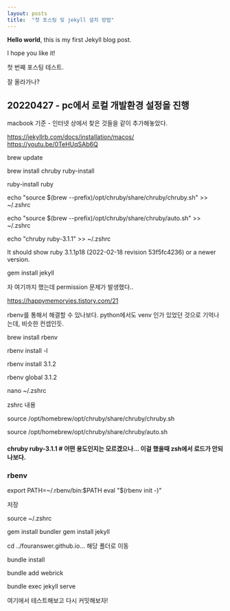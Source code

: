 ```yaml
---
layout: posts
title:  "첫 포스팅 및 jekyll 설치 방법"
---
```



**Hello world**, this is my first Jekyll blog post.

I hope you like it!

첫 번째 포스팅 테스트. 

잘 올라가나?


## 20220427 - pc에서 로컬 개발환경 설정을 진행

macbook 기준 - 인터넷 상에서 찾은 것들을 같이 추가해놓았다.


https://jekyllrb.com/docs/installation/macos/
https://youtu.be/0TeHUqSAb6Q



brew update

brew install chruby ruby-install

ruby-install ruby

echo "source $(brew --prefix)/opt/chruby/share/chruby/chruby.sh" >> ~/.zshrc

echo "source $(brew --prefix)/opt/chruby/share/chruby/auto.sh" >> ~/.zshrc

echo "chruby ruby-3.1.1" >> ~/.zshrc

It should show ruby 3.1.1p18 (2022-02-18 revision 53f5fc4236) or a newer version.

gem install jekyll

자 여기까지 했는데 permission 문제가 발생했다..


https://happymemoryies.tistory.com/21

rbenv를 통해서 해결할 수 있나보다. python에서도 venv 인가 있었던 것으로 기억나는데, 비슷한 컨셉인듯.

brew install rbenv

rbenv install -l 

rbenv install 3.1.2

rbenv global 3.1.2


nano ~/.zshrc

zshrc 내용

source /opt/homebrew/opt/chruby/share/chruby/chruby.sh

source /opt/homebrew/opt/chruby/share/chruby/auto.sh
#### chruby ruby-3.1.1  # 어떤 용도인지는 모르겠으나... 이걸 했을때 zsh에서 로드가 안되나보다.
### rbenv
export PATH=~/.rbenv/bin:$PATH
eval "$(rbenv init -)"

저장

source ~/.zshrc

gem install bundler
gem install jekyll

cd ../fouranswer.github.io... 해당 폴더로 이동

bundle install

bundle add webrick

bundle exec jekyll serve



여기에서 테스트해보고 다시 커밋해보자!





